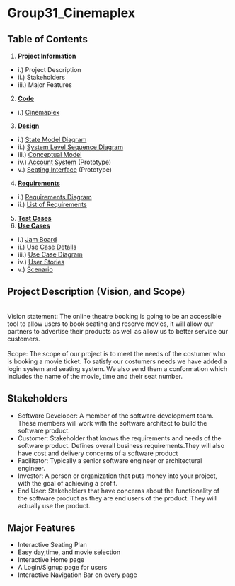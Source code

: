 #  **Group31_Cinemaplex**
## Table of Contents
1. **Project Information**
  - i.) Project Description
  - ii.) Stakeholders
  - iii.) Major Features
2. [**Code**](https://github.com/SOFE2720/Group31_Cinemaplex/tree/main/Code)
  - i.) [Cinemaplex](https://github.com/SOFE2720/Group31_Cinemaplex/tree/main/Code/)
3. [**Design**](https://github.com/SOFE2720/Group31_Cinemaplex/tree/main/Design)
  - i.) [State Model Diagram](https://github.com/SOFE2720/Group31_Cinemaplex/blob/main/Design/State%20Model%20Diagram.pdf)
  - ii.) [System Level Sequence Diagram](https://github.com/SOFE2720/Group31_Cinemaplex/blob/main/Design/System%20Level%20Sequence%20Diagram.pdf)
  - iii.) [Conceptual Model](https://github.com/SOFE2720/Group31_Cinemaplex/blob/main/Design/Conceptual%20Model.png)
  - iv.) [Account System](https://github.com/SOFE2720/Group31_Cinemaplex/blob/main/Design/prototype-Account%20System.png) (Prototype)
  - v.) [Seating Interface](https://github.com/SOFE2720/Group31_Cinemaplex/blob/main/Design/prototype-Seating%20Interface.png) (Prototype)
4. [**Requirements**](https://github.com/SOFE2720/Group31_Cinemaplex/tree/main/Requirements)
  - i.) [Requirements Diagram](https://github.com/SOFE2720/Group31_Cinemaplex/blob/main/Requirements/Requirements%20Diagram.pdf)
  - ii.) [List of Requirements](https://github.com/SOFE2720/Group31_Cinemaplex/blob/main/Requirements/List%20of%20Requirements.pdf)
5. [**Test Cases**](https://github.com/SOFE2720/Group31_Cinemaplex/tree/main/Test%20Cases)
6. [**Use Cases**](https://github.com/SOFE2720/Group31_Cinemaplex/tree/main/Use%20Cases)
  - i.) [Jam Board](https://github.com/SOFE2720/Group31_Cinemaplex/blob/main/Use%20Cases/Jam%20board.png)
  - ii.) [Use Case Details](https://github.com/SOFE2720/Group31_Cinemaplex/blob/main/Use%20Cases/Use%20Case%20Details.pdf)
  - iii.) [Use Case Diagram](https://github.com/SOFE2720/Group31_Cinemaplex/blob/main/Use%20Cases/Use%20Case%20Diagram.pdf)
  - iv.) [User Stories](https://github.com/SOFE2720/Group31_Cinemaplex/blob/main/Use%20Cases/User%20Stories.png)
  - v.) [Scenario](https://github.com/SOFE2720/Group31_Cinemaplex/blob/main/Use%20Cases/Scenario.png)
  

  

## Project Description (Vision, and Scope)
<br>
Vision statement: The online theatre booking is going to be an accessible tool to allow users to book seating and reserve movies, it will allow our partners to advertise their products as well as allow us to better service our customers. <br>
<br>
Scope: The scope of our project is to meet the needs of the costumer who is booking a movie ticket.  To satisfy our costumers needs we have added a login system and  seating system. We  also send them a conformation which includes the name of the movie, time and their seat number.

## Stakeholders 
- Software Developer: A member of the software development team. These members will work with the software architect to build the software product. <br>
- Customer: Stakeholder that knows the requirements and needs of the software  product. Defines overall business requirements.They will also have cost and delivery concerns of a software product <br>
- Facilitator: Typically a senior software engineer or architectural engineer. <br>
- Investor: A person or organization that puts money into your project, with the goal of achieving a profit. <br>
- End User: Stakeholders that have concerns about the functionality of the software product as they are end users of the product. They will actually use the product.

## Major Features
- Interactive Seating Plan
- Easy day,time, and movie selection
- Interactive Home page
- A Login/Signup page for users
- Interactive Navigation Bar on every page

